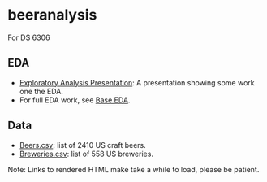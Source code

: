 # beeranalysis
For DS 6306

## EDA

* [Exploratory Analysis Presentation](http://htmlpreview.github.io/?https://github.com/KThompson0308/beeranalysis/blob/master/eda_presentation.html): A presentation showing some work one the EDA.
* For full EDA work, see [Base EDA](http://htmlpreview.github.io/?https://github.com/KThompson0308/beeranalysis/blob/master/analysis/eda.html).

## Data

* [Beers.csv](https://github.com/KThompson0308/beeranalysis/blob/master/analysis/data/Beers.csv): list of 2410 US craft beers.
* [Breweries.csv](https://github.com/KThompson0308/beeranalysis/blob/master/analysis/data/Breweries.csv): list of 558 US breweries.

Note: Links to rendered HTML make take a while to load, please be patient.
